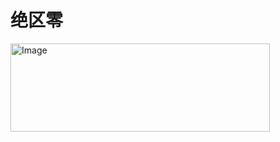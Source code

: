 # 绝区零 

<img width="415" height="141" alt="Image" src="https://github.com/user-attachments/assets/038f89c1-0922-435b-801e-8ff2ae84f185" />